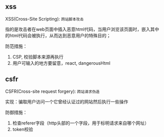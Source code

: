 ## xss

XSS(Cross-Site Scripting): `跨站脚本攻击`

指的是攻击者在web页面中插入恶意html代码，当用户浏览该页面时，嵌入其中的html代码会被执行，从而达到恶意用户的特殊目的；

防范措施：
1. CSP, 校验脚本来源再执行
2. 用户可输入的地方要留意，react, dangerousHtml

<!-- 不需要做任何的登陆认证，他会通过恶意html代码，当用户浏览该页面之时，他会通过合法的操作(比如在url中输入、在评论框中输入)，向页面注入脚本，从而达到恶意用户的特殊目的； -->


<!-- 1. 应用
   1. 盗用cookie
   2. 破坏页面的正常结构，插入广告等
   3. D-doss攻击
1. 需要防范的地方
   1. url
   2. textarea
   3. 富文本 -->





## csfr

CSFR(Cross-site request forgery): `跨站请求伪造`

实现：骗取用户访问一个它曾经认证过的网站然后执行一些操作

防御措施：
1. 检查referer字段（http头部的一个字段，用于标明请求来自哪个网址）
2. token校验

